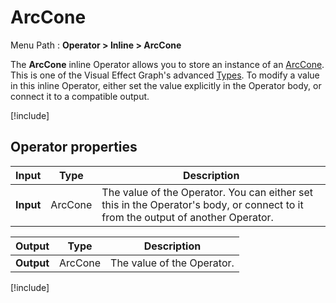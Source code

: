 # ArcCone

Menu Path : **Operator > Inline > ArcCone**

The **ArcCone** inline Operator allows you to store an instance of an [ArcCone](Type-ArcCone.md). This is one of the Visual Effect Graph's advanced [Types](VisualEffectGraphTypeReference.md). To modify a value in this inline Operator, either set the value explicitly in the Operator body, or connect it to a compatible output.

[!include[](Snippets/Operator-InlineIntro.md)]


## Operator properties

| **Input** | **Type** | **Description**                                              |
| --------- | -------- | ------------------------------------------------------------ |
| **Input** | ArcCone   | The value of the Operator. You can either set this in the Operator's body, or connect to it from the output of another Operator. |

| **Output** | **Type** | **Description**            |
| ---------- | -------- | -------------------------- |
| **Output** | ArcCone   | The value of the Operator. |

[!include[](Snippets/Operator-InlineNotes.md)]
